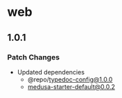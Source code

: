 # web

## 1.0.1

### Patch Changes

- Updated dependencies
  - @repo/typedoc-config@1.0.0
  - medusa-starter-default@0.0.2

